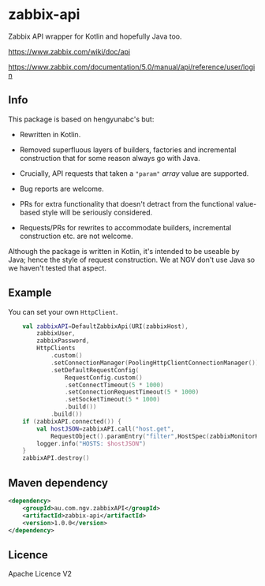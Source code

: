 # zabbix-api
Zabbix API wrapper for Kotlin and hopefully Java too.

https://www.zabbix.com/wiki/doc/api

https://www.zabbix.com/documentation/5.0/manual/api/reference/user/login

## Info
This package is based on hengyunabc's but:
- Rewritten in Kotlin.
- Removed superfluous layers of builders, factories and incremental construction that for some reason always go with Java.
- Crucially, API requests that taken a `"param"` *array* value are supported.

- Bug reports are welcome.
- PRs for extra functionality that doesn't detract from the functional value-based style will be seriously considered.
- Requests/PRs for rewrites to accommodate builders, incremental construction etc. are not welcome.

Although the package is written in Kotlin, it's intended to be useable by Java;  hence the style of request construction.
We at NGV don't use Java so we haven't tested that aspect.

## Example
You can set your own ```HttpClient```.

```kotlin
    val zabbixAPI=DefaultZabbixApi(URI(zabbixHost),
        zabbixUser,
        zabbixPassword,
        HttpClients
            .custom()
            .setConnectionManager(PoolingHttpClientConnectionManager())
            .setDefaultRequestConfig(
                RequestConfig.custom()
                .setConnectTimeout(5 * 1000)
                .setConnectionRequestTimeout(5 * 1000)
                .setSocketTimeout(5 * 1000)
                .build())
            .build())
    if (zabbixAPI.connected()) {
	    val hostJSON=zabbixAPI.call("host.get",
            RequestObject().paramEntry("filter",HostSpec(zabbixMonitorHost))).getJSONArray("result")
        logger.info("HOSTS: $hostJSON")
    }
    zabbixAPI.destroy()
```

## Maven dependency
```xml
<dependency>
	<groupId>au.com.ngv.zabbixAPI</groupId>
	<artifactId>zabbix-api</artifactId>
	<version>1.0.0</version>
</dependency>
```

## Licence
Apache Licence V2
